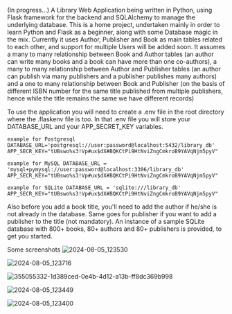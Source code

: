 (In progress...)
A Library Web Application being written in Python, using Flask framework for the backend and SQLAlchemy to manage the underlying database. This is a home project, undertaken mainly in order to learn Python and Flask as a beginner, along with some Database magic in the mix. Currently it uses Author, Publisher and Book as main tables related to each other, and support for multiple Users will be added soon. It assumes a many to many relationship between Book and Author tables (an author can write many books and a book can have more than one co-authors), a many to many relationship between Author and Publisher tables (an author can publish via many publishers and a publisher publishes many authors) and a one to many relationship between Book and Publisher (on the basis of different ISBN number for the same title published from multiple publishers, hence while the title remains the same we have different records)

To use the application you will need to create a .env file in the root directory where the .flaskenv file is too. 
In that .env file you will store your DATABASE_URL and your APP_SECRET_KEY variables.

<code>example for Postgresql
DATABASE_URL='postgresql://user:password@localhost:5432/library_db'
APP_SECR_KEY="tUBswo%s3!Vp#ux$dX#BQKCtPi9HtNviZngCmkroB9YAVqNjm5pyV"</code>

<code>example for MySQL
DATABASE_URL = 'mysql+pymysql://user:password@localhost:3306/library_db'
APP_SECR_KEY="tUBswo%s3!Vp#ux$dX#BQKCtPi9HtNviZngCmkroB9YAVqNjm5pyV"</code>

<code>example for SQLite
DATABASE_URL = 'sqlite:///library_db'
APP_SECR_KEY="tUBswo%s3!Vp#ux$dX#BQKCtPi9HtNviZngCmkroB9YAVqNjm5pyV"</code>

Also before you add a book title, you'll need to add the author if he/she is not already in the database. Same goes for publisher if you want to add a publisher to the title (not mandatory). 
An instance of a sample SQLite database with 800+ books, 80+ authors and 80+ publishers is provided, to get you started.

Some screenshots
![2024-08-05_123530](https://github.com/user-attachments/assets/2a1f3ea7-9a62-457f-9392-3e6fdc19023e)

![2024-08-05_123716](https://github.com/user-attachments/assets/ef0de9d2-63cc-4f97-9078-bc68953d9570)

![355055332-1d389ced-0e4b-4d12-a13b-ff8dc369b998](https://github.com/user-attachments/assets/891312a3-7ae2-4d3e-a49f-a91af9183bcc)

![2024-08-05_123449](https://github.com/user-attachments/assets/4538a653-7aaa-4d24-b833-8d83123ce3bc)

![2024-08-05_123400](https://github.com/user-attachments/assets/a0b1c325-f33e-46ca-956b-0053c8c2abf0)
